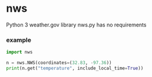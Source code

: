 # nws
Python 3 weather.gov library
nws.py has no requirements

### example
```python
import nws

n = nws.NWS(coordinates=(32.83, -97.36))
print(n.get("temperature", include_local_time=True))
